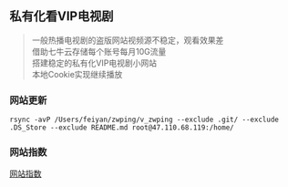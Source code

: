## 私有化看VIP电视剧

> 一般热播电视剧的盗版网站视频源不稳定，观看效果差  
> 借助七牛云存储每个账号每月10G流量  
> 搭建稳定的私有化VIP电视剧小网站   
> 本地Cookie实现继续播放     

### 网站更新
```
rsync -avP /Users/feiyan/zwping/v_zwping --exclude .git/ --exclude .DS_Store --exclude README.md root@47.110.68.119:/home/
```

### 网站指数

[网站指数](https://analytics.google.com/analytics/web)